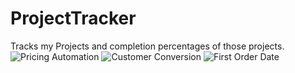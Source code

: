 # ProjectTracker
Tracks my Projects and completion percentages of those projects. 
![Pricing Automation](https://github.com/users/Nick-McCubbin00/projects/5)
![Customer Conversion](https://github.com/users/Nick-McCubbin00/projects/4)
![First Order Date](https://github.com/users/Nick-McCubbin00/projects/1)
